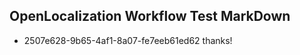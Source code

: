 ## OpenLocalization Workflow Test MarkDown

* 2507e628-9b65-4af1-8a07-fe7eeb61ed62 
thanks!



<!--HONumber=Jan16_HO2-->
